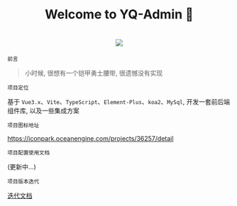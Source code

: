 <h1 align="center">Welcome to YQ-Admin 👋</h1>
<h1 align="center">
  <a herf=""></a>
  <img src="https://github.com/user-attachments/assets/00ec36ff-d0b3-42b5-82eb-5297860d229e" />
</h1>

`前言`

> 小时候, 很想有一个铠甲勇士腰带, 很遗憾没有实现

`项目定位`

基于 `Vue3.x`、`Vite`、`TypeScript`、`Element-Plus`、`koa2`、`MySql`, 开发一套前后端组件库, 以及一些集成方案

`项目图标地址`

https://iconpark.oceanengine.com/projects/36257/detail

`项目配置使用文档`

(更新中...)

`项目版本迭代`

[迭代文档](./VWESION.md)
